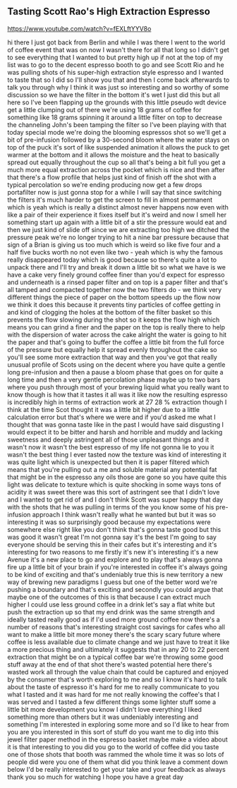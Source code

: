 ## Tasting Scott Rao's High Extraction Espresso

<https://www.youtube.com/watch?v=fEXLftYYV8o>

hi there I just got back from Berlin and
while I was there I went to the world of
coffee event that was on now I wasn't
there for all that long so I didn't get
to see everything that I wanted to but
pretty high up if not at the top of my
list was to go to the decent espresso
booth to go and see Scott Rio and he was
pulling shots of his super-high
extraction style espresso and I wanted
to taste that so I did so I'll show you
that and then I come back afterwards to
talk you through why I think it was just
so interesting and so worthy of some
discussion so we have the filter in the
bottom
it's wet I just did this but all here so
I've been flapping up the grounds with
this little pseudo wdt device get a
little clumping out of there we're using
18 grams of coffee for something like 18
grams spinning it around a little filter
on top to decrease the channeling John's
been tamping the filter so I've been
playing with that today special mode
we're doing the blooming espressos shot
so we'll get a bit of pre-infusion
followed by a 30-second bloom where the
water stays on top of the puck it's sort
of like suspended animation it allows
the puck to get warmer at the bottom and
it allows the moisture and the heat to
basically spread out equally throughout
the cup so all that's being a bit full
you get a much more equal extraction
across the pocket which is nice and then
after that there's a flow profile that
helps just kind of finish off the shot
with a typical percolation so we're
ending producing now
get a few drops portafilter now is just
gonna stop for a while I will say that
since switching the filters it's much
harder to get the screen to fill in
almost permanent which is yeah which is
really a distinct almost never happens
now even with like a pair of their
experience it fixes itself but it's
weird
and now I smell her something start up
again with a little bit of a stir
the pressure would eat and then we just
kind of slide off since we are
extracting too high we ditched the
pressure peak we're no longer trying to
hit a nine bar pressure because that
sign of a Brian is giving us too much
which is weird
so like five four and a half five bucks
worth no not even like two - yeah which
is why the famous really disappeared
today which is good because
so there's quite a lot to unpack there
and I'll try and break it down a little
bit so what we have is we have a cake
very finely ground coffee finer than
you'd expect for espresso and underneath
is a rinsed paper filter and on top is a
paper filter and that's all tamped and
compacted together now the two filters
do - we think very different things the
piece of paper on the bottom speeds up
the flow now we think it does this
because it prevents tiny particles of
coffee getting in and kind of clogging
the holes at the bottom of the filter
basket so this prevents the flow slowing
during the shot so it keeps the flow
high which means you can grind a finer
and the paper on the top is really there
to help with the dispersion of water
across the cake alright the water is
going to hit the paper and that's going
to buffer the coffee a little bit from
the full force of the pressure but
equally help it spread evenly throughout
the cake so you'll see some more
extraction that way and then you've got
that really unusual profile of Scots
using on the decent where you have quite
a gentle long pre-infusion and then a
pause a bloom phase that goes on for
quite a long time and then a very gentle
percolation phase maybe up to two bars
where you push through most of your
brewing liquid what you really want to
know though is how that it tastes it all
was it like now the resulting espresso
is incredibly high in terms of
extraction work at 27 28 % extraction
though I think at the time Scot thought
it was a little bit higher due to a
little calculation error but that's
where we were and if you'd asked me what
I thought that was gonna taste like in
the past I would have said disgusting I
would expect it to be bitter and harsh
and horrible and muddy and lacking
sweetness and deeply astringent all of
those unpleasant things and it wasn't
now it wasn't the best espresso of my
life not gonna lie to you it wasn't the
best thing I ever tasted now the texture
was kind of interesting it was quite
light which is unexpected but then it is
paper filtered which means that you're
pulling out a me and soluble material
any potential fat that might be in the
espresso any oils those are gone so you
have quite this light was delicate to
texture which is quite shocking in some
ways tons of acidity it was sweet there
was this sort of astringent see that I
didn't love and I wanted to get rid of
and I don't think Scott was super happy
that day with the shots that he was
pulling in terms of the you know some of
his pre-infusion approach I think wasn't
really what he wanted
but but it was so interesting it was so
surprisingly good because my
expectations were somewhere else right
like you don't think that's gonna taste
good but this was good it wasn't great
I'm not gonna say it's the best I'm
going to say everyone should be serving
this in their cafes but it's interesting
and it's interesting for two reasons to
me firstly it's new it's interesting
it's a new Avenue it's a new place to go
and explore and to play that's always
gonna fire up a little bit of your brain
if you're interested in coffee it's
always going to be kind of exciting and
that's undeniably true this is new
territory a new way of brewing new
paradigms I guess but one of the better
word we're pushing a boundary and that's
exciting
and secondly you could argue that maybe
one of the outcomes of this is that
because I can extract much higher I
could use less ground coffee in a drink
let's say a flat white but push the
extraction up so that my end drink was
the same strength and ideally tasted
really good as if I'd used more ground
coffee now there's a number of reasons
that's interesting straight cost savings
for cafes who all want to make a little
bit more money there's the scary scary
future where coffee is less available
due to climate change and we just have
to treat it like a more precious thing
and ultimately it suggests that in any
20 to 22 percent extraction that might
be on a typical coffee bar
we're throwing some good stuff away at
the end of that shot there's wasted
potential here there's wasted work all
through the value chain that could be
captured and enjoyed by the consumer
that's worth exploring to me and so I
know it's hard to talk about the taste
of espresso it's hard for me to really
communicate to you what I tasted and it
was hard for me not really knowing the
coffee's that I was served and I tasted
a few different things some lighter
stuff some a little bit more development
you know I didn't love everything I
liked something more than others but it
was undeniably interesting and something
I'm interested in exploring some more
and so I'd like to hear from you are you
interested in this sort of stuff do you
want me to dig into this jewel filter
paper method in the espresso basket
maybe make a video about it is that
interesting to you did you go to the
world of coffee did you taste one of
those shots that booth was rammed the
whole time it was
so lots of people did were you one of
them what did you think leave a comment
down below I'd be really interested to
get your take and your feedback as
always thank you so much for watching I
hope you have a great day
